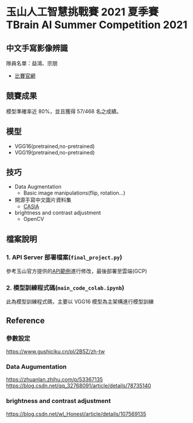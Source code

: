 # 玉山人工智慧挑戰賽 2021 夏季賽 TBrain AI Summer Competition 2021
## 中文手寫影像辨識
隊員名單：益鴻、宗朋
* [比賽官網](https://tbrain.trendmicro.com.tw/Competitions/Details/14)
## 競賽成果
模型準確率近 80%，並且獲得 57/468 名之成績。

## 模型
* VGG16(pretrained,no-pretrained)
* VGG19(pretrained,no-pretrained)
## 技巧
* Data Augmentation
  * Basic image manipulations(flip, rotation...)
* 開源手寫中文圖片資料集
  * [CASIA](https://nlpr.ia.ac.cn/databases/handwriting/Home.html)
* brightness and contrast adjustment
  * OpenCV 
## 檔案說明
### 1. API Server 部署檔案(`final_project.py`)
參考玉山官方提供的[API範例](https://github.com/Esun-DF/ai_competition_api_sharedoc)進行修改，最後部署至雲端(GCP)
### 2. 模型訓練程式碼(`main_code_colab.ipynb`)
此為模型訓練程式碼，主要以 VGG16 模型為主架構進行模型訓練

## Reference
### 參數設定
https://www.gushiciku.cn/pl/2B5Z/zh-tw
### Data Augumentation
https://zhuanlan.zhihu.com/p/53367135
https://blog.csdn.net/qq_32768091/article/details/78735140
### brightness and contrast adjustment
https://blog.csdn.net/wl_Honest/article/details/107569135

